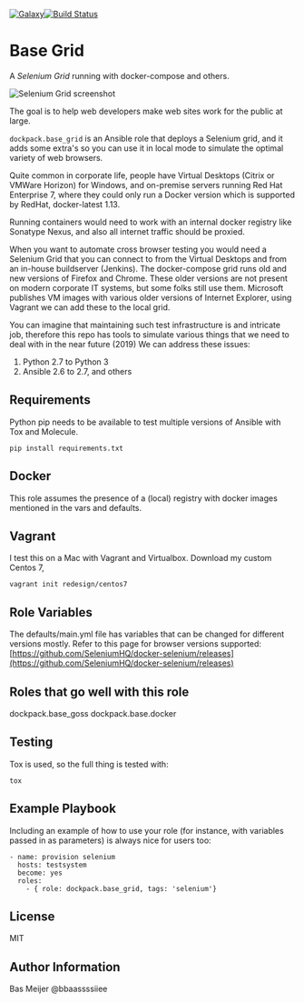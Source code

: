 [![Galaxy](https://img.shields.io/badge/galaxy-dockpack.base__grid-blue.svg?style=flat)](https://galaxy.ansible.com/dockpack/base_grid)[![Build Status](https://api.travis-ci.org/dockpack/base_grid.svg)](https://travis-ci.org/dockpack/base_grid)

Base Grid
=========

A *Selenium Grid* running with docker-compose and others.

![Selenium Grid screenshot](https://github.com/bbaassssiiee/base_grid/blob/master/meta/grid.png)

The goal is to help web developers make web sites work for the public at large.

`dockpack.base_grid` is an Ansible role that deploys a Selenium grid, and it adds some extra's
so you can use it in local mode to simulate the optimal variety of web browsers.

Quite common in corporate life, people have Virtual Desktops
(Citrix or VMWare Horizon) for Windows, and  on-premise servers running Red Hat
Enterprise 7, where they could only run a Docker version which is supported by
RedHat, docker-latest 1.13.

Running containers would need to work with an internal docker registry like
Sonatype Nexus, and also all internet traffic should be proxied.

When you want to automate cross browser testing you would need a Selenium Grid
that you can connect to from the Virtual Desktops and from an in-house buildserver
(Jenkins). The docker-compose grid runs old and new versions of Firefox and
Chrome. These older versions are not present on modern corporate IT systems,
but some folks still use them. Microsoft publishes VM images with various older
versions of Internet Explorer, using Vagrant we can add these to the local grid.

You can imagine that maintaining such test infrastructure is and intricate job,
therefore this repo has tools to simulate various things that we need to deal
with in the near future (2019) We can address these issues:

1. Python 2.7 to Python 3
1. Ansible 2.6 to 2.7, and others

Requirements
------------

Python pip needs to be available to test multiple versions of Ansible with Tox
and Molecule.

```
pip install requirements.txt
```

Docker
------

This role assumes the presence of a (local) registry with docker images mentioned
in the vars and defaults.

Vagrant
-------

I test this on a Mac with Vagrant and Virtualbox. Download my custom Centos 7,

```
vagrant init redesign/centos7
```

Role Variables
--------------

The defaults/main.yml file has variables that can be changed for different
versions mostly. Refer to this page for browser versions supported: [https://github.com/SeleniumHQ/docker-selenium/releases](https://github.com/SeleniumHQ/docker-selenium/releases)

Roles that go well with this role
---------------------------------

dockpack.base_goss
dockpack.base.docker

Testing
-------

Tox is used, so the full thing is tested with:

```
tox
```

Example Playbook
----------------

Including an example of how to use your role (for instance, with variables passed
in as parameters) is always nice for users too:

    - name: provision selenium
      hosts: testsystem
      become: yes
      roles:
        - { role: dockpack.base_grid, tags: 'selenium'}

License
-------

MIT

Author Information
------------------

Bas Meijer
@bbaassssiiee
